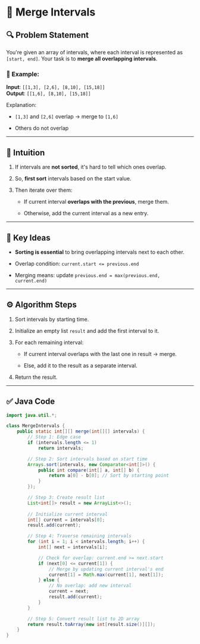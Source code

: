 # 🧾 Merge Intervals
## 🔍 Problem Statement

You're given an array of intervals, where each interval is represented as `[start, end]`. Your task is to **merge all overlapping intervals**.

### 🧪 Example:

**Input**: `[[1,3], [2,6], [8,10], [15,18]]`  
**Output**: `[[1,6], [8,10], [15,18]]`

Explanation:

- `[1,3]` and `[2,6]` overlap → merge to `[1,6]`
    
- Others do not overlap
    

---

## 🧠 Intuition

1. If intervals are **not sorted**, it's hard to tell which ones overlap.
    
2. So, **first sort** intervals based on the start value.
    
3. Then iterate over them:
    
    - If current interval **overlaps with the previous**, merge them.
        
    - Otherwise, add the current interval as a new entry.
        

---

## 🔑 Key Ideas

- **Sorting is essential** to bring overlapping intervals next to each other.
    
- Overlap condition: `current.start <= previous.end`
    
- Merging means: update `previous.end = max(previous.end, current.end)`
    

---

## ⚙️ Algorithm Steps

1. Sort intervals by starting time.
    
2. Initialize an empty list `result` and add the first interval to it.
    
3. For each remaining interval:
    
    - If current interval overlaps with the last one in result → merge.
        
    - Else, add it to the result as a separate interval.
        
4. Return the result.
    

---

## ✅ Java Code

```java
import java.util.*;

class MergeIntervals {
    public static int[][] merge(int[][] intervals) {
        // Step 1: Edge case
        if (intervals.length <= 1)
            return intervals;

        // Step 2: Sort intervals based on start time
        Arrays.sort(intervals, new Comparator<int[]>() {
            public int compare(int[] a, int[] b) {
                return a[0] - b[0]; // Sort by starting point
            }
        });

        // Step 3: Create result list
        List<int[]> result = new ArrayList<>();
        
        // Initialize current interval
        int[] current = intervals[0];
        result.add(current);

        // Step 4: Traverse remaining intervals
        for (int i = 1; i < intervals.length; i++) {
            int[] next = intervals[i];

            // Check for overlap: current.end >= next.start
            if (next[0] <= current[1]) {
                // Merge by updating current interval's end
                current[1] = Math.max(current[1], next[1]);
            } else {
                // No overlap: add new interval
                current = next;
                result.add(current);
            }
        }

        // Step 5: Convert result list to 2D array
        return result.toArray(new int[result.size()][]);
    }
}

```